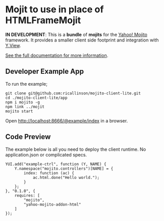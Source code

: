# Mojit to use in place of HTMLFrameMojit

__IN DEVELOPMENT__: This is a __bundle__ of __mojits__ for the [Yahoo! Mojito](https://github.com/yahoo/mojito/) framework. It provides a smaller client side footprint and integration with [Y.View](http://yuilibrary.com/yui/docs/view/).

[See the full documentation for more information](https://github.com/ricallinson/mojito-client-lite/tree/master/bundle).

## Developer Example App

To run the example;

	git clone git@github.com:ricallinson/mojito-client-lite.git
	cd ./mojito-client-lite/app
	npm i mojito -g
	npm link ../mojit
	mojito start

Open [http://localhost:8666/@example/index](http://localhost:8666/@example/index) in a browser.

## Code Preview

The example below is all you need to deploy the client runtime. No application.json or complicated specs.

	YUI.add("example-ctrl", function (Y, NAME) {
	    Y.namespace("mojito.controllers")[NAME] = {
	        index: function (ac) {
	            ac.html.done("Hello world.");
	        }
	    };
	}, "0.1.0", {
	    requires: [
	        "mojito",
	        "yahoo-mojito-addon-html"
	    ]
	});